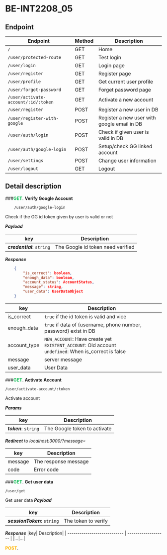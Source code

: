 # BE-INT2208_05

## Endpoint

| Endpoint                            | Method | Description                                 |
| ----------------------------------- | ------ | ------------------------------------------- |
| `/`                                 | GET    | Home                                        |
| `/user/protected-route`             | GET    | Test login                                  |
| `/user/login`                       | GET    | Login page                                  |
| `/user/register`                    | GET    | Register page                               |
| `/user/profile`                     | GET    | Get current user profile                    |
| `/user/forgot-password`             | GET    | Forget password page                        |
| `/user/activate-account/:id/:token` | GET    | Activate a new account                      |
| `/user/register`                    | POST   | Register a new user in DB                   |
| `/user/register-with-google`        | POST   | Register a new user with google email in DB |
| `/user/auth/login`                  | POST   | Check if given user is valid in DB          |
| `/user/auth/google-login`           | POST   | Setup/check GG linked account               |
| `/user/settings`                    | POST   | Change user information                     |
| `/user/logout`                      | GET    | Logout                                      |

## Detail description

###<span style="color:#0cbb52; font-weight:700">GET</span>. **Verify Google Account**

```
    /user/auth/google-login
```

Check if the GG id token given by user is valid or not

**_Payload_**

| key                        | Description                       |
| -------------------------- | --------------------------------- |
| **_credential_**: `string` | The Google id token need verified |

**_Response_**

```json
    {
        "is_correct": boolean,
        "enough_data": boolean,
        "account_status": AccountStatus,
        "message": string,
        "user_data": UserDataObject
    }
```

| key          | Description                                                                                                       |
| ------------ | ----------------------------------------------------------------------------------------------------------------- |
| is_correct   | `true` if the id token is valid and vice                                                                          |
| enough_data  | `true` if data of {username, phone number, password} exist in DB                                                  |
| account_type | `NEW_ACCOUNT`: Have create yet <br />`EXISTENT_ACCOUNT`: Old account <br /> `undefined`: When is_correct is false |
| message      | server message                                                                                                    |
| user_data    | User Data                                                                                                         |

###<span style="color:#0cbb52; font-weight:700">GET</span>. **Activate Account**

```
/user/activate-account/:token
```

Activate account

**_Params_**

| key                   | Description                  |
| --------------------- | ---------------------------- |
| **_token_**: `string` | The Google token to activate |

**_Redirect_** to _localhost:3000/?message=_

| key     | Description          |
| ------- | -------------------- |
| message | The response message |
| code    | Error code           |

###<span style="color:#0cbb52; font-weight:700">GET</span>. **Get user data**

```
/user/get
```

Get user data
**_Payload_**

| key                          | Description         |
| ---------------------------- | ------------------- |
| **_sessionToken_**: `string` | The token to verify |

**_Response_**
|key| Description|
| ---------------------------- | ------------------- |
|...|...|

<span style="color:#ffb400; font-weight:700">POST</span>.
